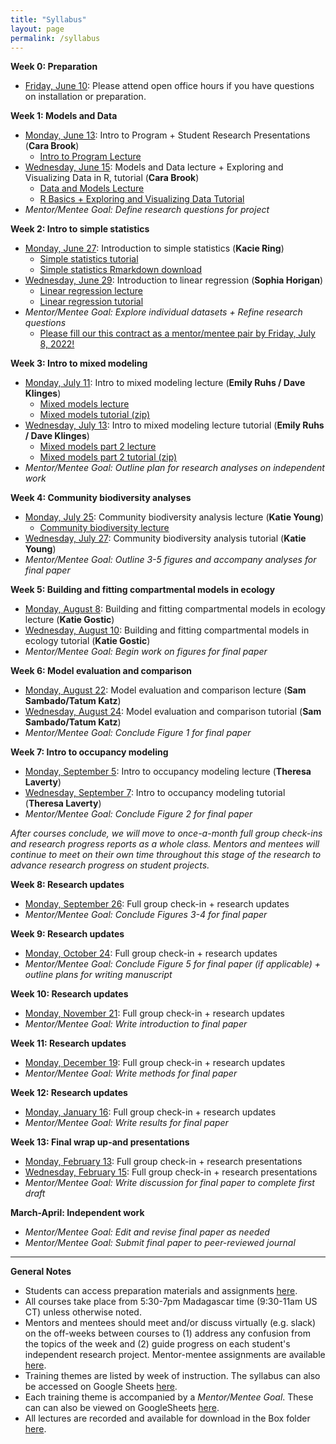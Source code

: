 ```yaml
---
title: "Syllabus"
layout: page
permalink: /syllabus
---
```



**Week 0: Preparation**
* [Friday, June 10](https://uchicago.zoom.us/j/99876038089?pwd=VGZhL1NFMFFhQ1N2OFNOK3BXMnVCQT09): Please attend open office hours if you have questions on installation or preparation.

**Week 1: Models and Data**
* [Monday, June 13](https://uchicago.zoom.us/j/95255703944?pwd=U2Q5UWpQaHJucE5BbThJTUNNUFd0Zz09): Intro to Program + Student Research Presentations (**Cara Brook**)
  * [Intro to Program Lecture](/assets/lectures/C4C-introduction.pdf)
* [Wednesday, June 15](https://uchicago.zoom.us/j/94541331065?pwd=ZkZRcEVqZE1mQ09SQkZjQUNqMk9YZz09): Models and Data lecture + Exploring and Visualizing Data in R, tutorial (**Cara Brook**)
  * [Data and Models Lecture](/assets/lectures/Data-and-Models.pdf)
  * [R Basics + Exploring and Visualizing Data Tutorial](/assets/tutorials/C4C-R-Intro.zip)
* *Mentor/Mentee Goal: Define research questions for project*

**Week 2: Intro to simple statistics**
* [Monday, June 27](https://uchicago.zoom.us/j/91835847493?pwd=UzFMSzZrN0UvdkVxWjlSZlRyeXA3QT09): Introduction to simple statistics  (**Kacie Ring**)
  * [Simple statistics tutorial](assets/tutorials/Simple_statistics/Simple_statisitics_tutorial.html)
  * [Simple statistics Rmarkdown download](assets/tutorials/Simple_statistics/Simple_statisitics_tutorial.Rmd)
* [Wednesday, June 29](https://uchicago.zoom.us/j/99685259951?pwd=emFjMTlIL2c3MW5DNlFsMkoyVE1kUT09): Introduction to linear regression  (**Sophia Horigan**)
   * [Linear regression lecture](/assets/lectures/C4C_LinearRegression_2022.pdf)
   * [Linear regression tutorial](/assets/tutorials/C4C-LinearRegression.zip)
* *Mentor/Mentee Goal: Explore individual datasets + Refine research questions*
  * [Please fill our this contract as a mentor/mentee pair by Friday, July 8, 2022!](https://airtable.com/shrVXHoWCjT5ieg66)

**Week 3: Intro to mixed modeling**
* [Monday, July 11](https://uchicago.zoom.us/j/99896661366?pwd=UkFCeWwzMC81enZkNUZUbDk4dThHZz09): Intro to mixed modeling lecture (**Emily Ruhs / Dave Klinges**)
  * [Mixed models lecture](/assets/lectures/C4C-Mixed-Models.pdf)
  * [Mixed models tutorial (zip)](/assets/tutorials/C4C-Mixed-Models.zip)
* [Wednesday, July 13](https://uchicago.zoom.us/j/99896661366?pwd=UkFCeWwzMC81enZkNUZUbDk4dThHZz09): Intro to mixed modeling lecture tutorial (**Emily Ruhs / Dave Klinges**)
  * [Mixed models part 2 lecture](/assets/lectures/C4C-Mixed-Models-GLMM.pdf)
  * [Mixed models part 2 tutorial (zip)](/assets/tutorials/C4C-Mixed-Models-Part2.zip)
* *Mentor/Mentee Goal: Outline plan for research analyses on independent work*


**Week 4: Community biodiversity analyses**
* [Monday, July 25](https://uchicago.zoom.us/j/99929766081?pwd=UDFqeFdlbGhlWXczdWdRSFVraDlsQT09): Community biodiversity analysis lecture (**Katie Young**)
  * [Community biodiversity lecture](/assets/lectures/C4C-Community-Biodiversity.pdf)
* [Wednesday, July 27](https://uchicago.zoom.us/j/99929766081?pwd=UDFqeFdlbGhlWXczdWdRSFVraDlsQT09): Community biodiversity analysis tutorial  (**Katie Young**)
* *Mentor/Mentee Goal: Outline 3-5 figures and accompany analyses for final paper*


**Week 5: Building and fitting compartmental models in ecology**
* [Monday, August 8](https://uchicago.zoom.us/j/99757424819?pwd=UHBtYzBxQ3VCZ0lXZ2dLUTVZRFMxdz09): Building and fitting compartmental models in ecology lecture (**Katie Gostic**)
* [Wednesday, August 10](https://uchicago.zoom.us/j/99757424819?pwd=UHBtYzBxQ3VCZ0lXZ2dLUTVZRFMxdz09): Building and fitting compartmental models in ecology tutorial (**Katie Gostic**)
* *Mentor/Mentee Goal: Begin work on figures for final paper*

**Week 6: Model evaluation and comparison**
* [Monday, August 22](https://ucsb.zoom.us/j/87596509637): Model evaluation and comparison lecture (**Sam Sambado/Tatum Katz**)
* [Wednesday, August 24](https://ucsb.zoom.us/j/84057887911): Model evaluation and comparison tutorial (**Sam Sambado/Tatum Katz**)
* *Mentor/Mentee Goal: Conclude Figure 1 for final paper*


**Week 7: Intro to occupancy modeling**
* [Monday, September 5](https://uchicago.zoom.us/j/99418545098?pwd=emxTWkVkOEpsdFFnRUtoWmlxMGowUT09): Intro to occupancy modeling lecture (**Theresa Laverty**)
* [Wednesday, September 7](https://uchicago.zoom.us/j/99418545098?pwd=emxTWkVkOEpsdFFnRUtoWmlxMGowUT09): Intro to occupancy modeling tutorial (**Theresa Laverty**)
* *Mentor/Mentee Goal: Conclude Figure 2 for final paper*

*After courses conclude, we will move to once-a-month full group check-ins and research progress reports as a whole class. Mentors and mentees will continue to meet on their own time throughout this stage of the research to advance research progress on student projects.*

**Week 8: Research updates**
* [Monday, September 26](https://uchicago.zoom.us/j/94061518080?pwd=Zno2cHBOajhrSDVTWEhlSC9hcWVmdz09): Full group check-in + research updates
* *Mentor/Mentee Goal: Conclude Figures 3-4 for final paper*

**Week 9: Research updates**
* [Monday, October 24](https://uchicago.zoom.us/j/94061518080?pwd=Zno2cHBOajhrSDVTWEhlSC9hcWVmdz09): Full group check-in + research updates
* *Mentor/Mentee Goal: Conclude Figure 5 for final paper (if applicable) + outline plans for writing manuscript*

**Week 10: Research updates**
* [Monday, November 21](https://uchicago.zoom.us/j/94061518080?pwd=Zno2cHBOajhrSDVTWEhlSC9hcWVmdz09): Full group check-in + research updates
* *Mentor/Mentee Goal: Write introduction to final paper*

**Week 11: Research updates**
* [Monday, December 19](https://uchicago.zoom.us/j/94061518080?pwd=Zno2cHBOajhrSDVTWEhlSC9hcWVmdz09): Full group check-in + research updates
* *Mentor/Mentee Goal: Write methods for final paper*

**Week 12: Research updates**
* [Monday, January 16](https://uchicago.zoom.us/j/94061518080?pwd=Zno2cHBOajhrSDVTWEhlSC9hcWVmdz09): Full group check-in + research updates
* *Mentor/Mentee Goal: Write results for final paper*

**Week 13: Final wrap up-and presentations**
* [Monday, February 13](https://uchicago.zoom.us/j/96497489693?pwd=Wm80K2VzRk4rNjlSOXlUMlFSMW50dz09): Full group check-in + research presentations
* [Wednesday, February 15](https://uchicago.zoom.us/j/96497489693?pwd=Wm80K2VzRk4rNjlSOXlUMlFSMW50dz09): Full group check-in + research presentations
* *Mentor/Mentee Goal: Write discussion for final paper to complete first draft*

**March-April: Independent work**
* *Mentor/Mentee Goal: Edit and revise final paper as needed*
* *Mentor/Mentee Goal: Submit final paper to peer-reviewed journal*

---

**General Notes**
* Students can access preparation materials and assignments [here](/preparation).
* All courses take place from 5:30-7pm Madagascar time (9:30-11am US CT) unless otherwise noted. 
* Mentors and mentees should meet and/or discuss virtually (e.g. slack) on the off-weeks between courses to (1) address any confusion from the topics of the week and (2) guide progress on each student's independent research project. Mentor-mentee assignments are available [here](https://docs.google.com/spreadsheets/d/1LiB15Mq-37fHIPGmCCKeeCleA2mI4aWcjGG_UthsF5c/edit#gid=0).
* Training themes are listed by week of instruction. The syllabus can also be accessed on Google Sheets [here](https://docs.google.com/spreadsheets/d/1NxoWXWjJQMAHUbshYlE9oUVd0FoKkl1ux2dw5pfOf2M/edit#gid=0).
* Each training theme is accompanied by a *Mentor/Mentee Goal*. These can can also be viewed on GoogleSheets [here](https://docs.google.com/spreadsheets/d/1HCjoNqVcXMw3KTSBItGuHyT_hUaLPW8vNQ5SdBJerW4/edit?usp=sharing).
* All lectures are recorded and available for download in the Box folder [here](https://uchicago.box.com/s/hogzw2rnj5yebvxnteajp237wzs0qlof).



